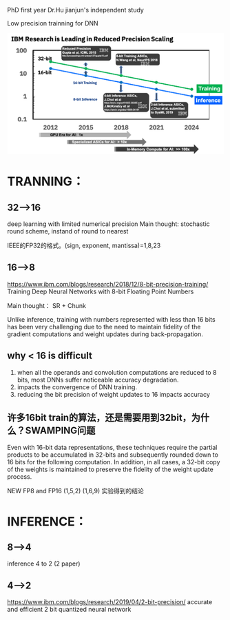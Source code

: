 PhD first year Dr.Hu jianjun's independent study

Low precision trainning for DNN

![Image text](https://github.com/CPS-zhangX/PhD-Study/blob/master/papers_and_notes/low-precision%20DNN/ReducedPrecision.png)

# TRANNING：
## 32-->16 
deep learning with limited numerical precision 
Main thought:
stochastic round scheme, instand of round to nearest

IEEE的FP32的格式。(sign, exponent, mantissa)=1,8,23

## 16-->8 
https://www.ibm.com/blogs/research/2018/12/8-bit-precision-training/
Training Deep Neural Networks with 8-bit Floating Point Numbers

Main thought：
SR + Chunk

Unlike inference, training with numbers represented with less than 16 bits has been very challenging 
due to the need to maintain fidelity of the gradient computations and weight updates during back-propagation.

## why < 16 is difficult
1. when all the operands and convolution computations are reduced to 8 bits, most DNNs suffer noticeable accuracy degradation.
2. impacts the convergence of DNN training.
3. reducing the bit precision of weight updates to 16 impacts accuracy

## 许多16bit train的算法，还是需要用到32bit，为什么？SWAMPING问题
Even with 16-bit data representations, these techniques require the partial products to be accumulated
in 32-bits and subsequently rounded down to 16 bits for the following computation. In addition, in
all cases, a 32-bit copy of the weights is maintained to preserve the fidelity of the weight update
process.

NEW FP8 and FP16
(1,5,2) (1,6,9)         实验得到的结论




 

# INFERENCE：
## 8-->4 
inference 4 to 2 (2 paper)


## 4-->2 
https://www.ibm.com/blogs/research/2019/04/2-bit-precision/
accurate and efficient 2 bit quantized neural network

